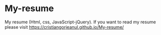 # My-resume
My resume (Html, css, JavaScript-jQuery). If you want to read my resume please visit https://cristiangorjeanul.github.io/My-resume/
